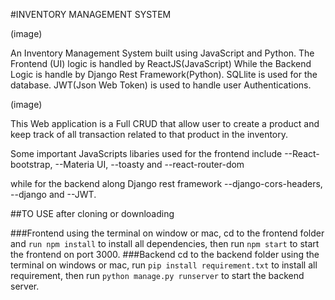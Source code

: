 #INVENTORY MANAGEMENT SYSTEM

(image)

An Inventory Management System built using  JavaScript and Python.
The Frontend (UI) logic is handled by ReactJS(JavaScript) While the Backend Logic is handle by 
Django Rest Framework(Python). SQLlite is used for the database. JWT(Json Web Token) is used to handle
user Authentications.

(image)

This Web application is a Full CRUD that allow user to create a product and keep track of all transaction
related to that product in the inventory. 

Some important JavaScripts libaries used for the frontend include
--React-bootstrap, --Materia UI, --toasty and --react-router-dom

while for the backend along Django rest framework
--django-cors-headers, --django and --JWT.

##TO USE
after cloning or downloading

###Frontend
using the terminal on window or mac, cd to the frontend folder and `run npm install` to install all
dependencies, then run `npm start` to start the frontend on port 3000.
###Backend
cd to the backend folder using the terminal on windows or mac, run `pip install requirement.txt` to install all 
requirement, then run `python manage.py runserver` to start the backend server.




